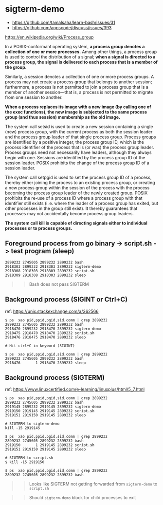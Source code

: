# sigterm-demo

- https://github.com/tamalsaha/learn-bash/issues/31
- https://github.com/appscode/discuss/issues/393


https://en.wikipedia.org/wiki/Process_group

In a POSIX-conformant operating system, **a process group denotes a collection of one or more processes.** Among other things, a process group is used to control the distribution of a signal; **when a signal is directed to a process group, the signal is delivered to each process that is a member of the group.**

Similarly, a session denotes a collection of one or more process groups. A process may not create a process group that belongs to another session; furthermore, a process is not permitted to join a process group that is a member of another session—that is, a process is not permitted to migrate from one session to another.

**When a process replaces its image with a new image (by calling one of the exec functions), the new image is subjected to the same process group (and thus session) membership as the old image.**

The system call setsid is used to create a new session containing a single (new) process group, with the current process as both the session leader and the process group leader of that single process group. Process groups are identified by a positive integer, the process group ID, which is the process identifier of the process that is (or was) the process group leader. Process groups need not necessarily have leaders, although they always begin with one. Sessions are identified by the process group ID of the session leader. POSIX prohibits the change of the process group ID of a session leader.

The system call setpgid is used to set the process group ID of a process, thereby either joining the process to an existing process group, or creating a new process group within the session of the process with the process becoming the process group leader of the newly created group. POSIX prohibits the re-use of a process ID where a process group with that identifier still exists (i. e. where the leader of a process group has exited, but other processes in the group still exist). It thereby guarantees that processes may not accidentally become process group leaders.

**The system call kill is capable of directing signals either to individual processes or to process groups.**


## Foreground process from go binary -> script.sh -> test program (sleep)

```
2899232 2745605 2899232 2899232 bash
2918303 2899232 2918303 2899232 sigterm-demo
2918308 2918303 2918303 2899232 script.sh
2918309 2918308 2918303 2899232 sleep
```

>> Bash does not pass SIGTERM

## Background process (SIGINT or Ctrl+C)

ref: https://unix.stackexchange.com/a/362566

```
$ ps  xao pid,ppid,pgid,sid,comm | grep 2899232
2899232 2745605 2899232 2899232 bash
2918470 2899232 2918470 2899232 sigterm-demo
2918475 2918470 2918470 2899232 script.sh
2918476 2918475 2918470 2899232 sleep

# Hit ctrl+C in keyword (SIGINT)

$ ps  xao pid,ppid,pgid,sid,comm | grep 2899232
2899232 2745605 2899232 2899232 bash
2918476       1 2918470 2899232 sleep
```

## Background process (SIGTERM)

ref: https://www.linuxcertified.com/e-learning/linuxplus/html/5_7.html

```
$ ps  xao pid,ppid,pgid,sid,comm | grep 2899232
2899232 2745605 2899232 2899232 bash
2919145 2899232 2919145 2899232 sigterm-demo
2919150 2919145 2919145 2899232 script.sh
2919151 2919150 2919145 2899232 sleep

# SIGTERM to sigterm-demo
kill -15 2919145

$ ps  xao pid,ppid,pgid,sid,comm | grep 2899232
2899232 2745605 2899232 2899232 bash
2919150       1 2919145 2899232 script.sh
2919151 2919150 2919145 2899232 sleep

# SIGTERM to script.sh
$ kill -15 2919150

$ ps  xao pid,ppid,pgid,sid,comm | grep 2899232
2899232 2745605 2899232 2899232 bash
```

>> Looks like SIGTERM not getting forwarded from `sigterm-demo` to `script.sh`

>> Should `sigterm-demo` block for child processes to exit
